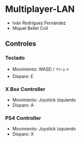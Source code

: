 # Multiplayer-LAN
- Iván Rodríguez Fernández
- Miquel Bellet Coll

## Controles
### Teclado
- Movimiento: WASD / 🡡🡠🡣🡢
- Disparo: E

### X Box Controller
- Movimiento: Joystick izquierdo
- Disparo: A

### PS4 Controller
- Movimiento: Joystick izquierdo
- Disparo: X